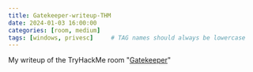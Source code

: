 ```yaml
---
title: Gatekeeper-writeup-THM
date: 2024-01-03 16:00:00
categories: [room, medium]
tags: [windows, privesc]     # TAG names should always be lowercase
---
```

My writeup of the TryHackMe room "<a href="https://tryhackme.com/room/gatekeeper">Gatekeeper</a>"
